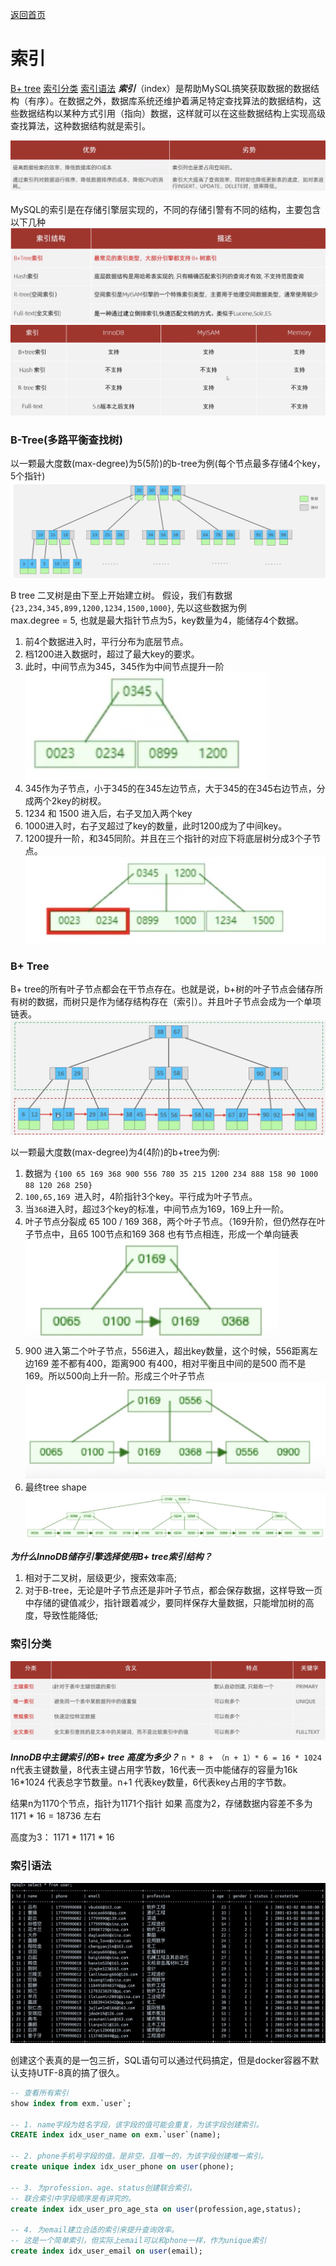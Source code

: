 [返回首页](./1.MySQL进阶.md)

# 索引

[B+ tree](#table1)
[索引分类](#table2)
[索引语法](#table3)
***索引***（index）是帮助MySQL搞笑获取数据的数据结构（有序）。在数据之外，数据库系统还维护着满足特定查找算法的数据结构，这些数据结构以某种方式引用（指向）数据，这样就可以在这些数据结构上实现高级查找算法，这种数据结构就是索引。

![](./image/1723096872093.jpg)

MySQL的索引是在存储引擎层实现的，不同的存储引警有不同的结构，主要包含以下几种
![](./image/1723097010250.jpg)
![](./image/1723097086458.jpg)

### B-Tree(多路平衡查找树)
以一颗最大度数(max-degree)为5(5阶)的b-tree为例(每个节点最多存储4个key，5个指针)
![](./image/1723097557109.jpg)

B tree 二叉树是由下至上开始建立树。
假设，我们有数据`{23,234,345,899,1200,1234,1500,1000}`, 先以这些数据为例  
max.degree = 5, 也就是最大指针节点为5，key数量为4，能储存4个数据。  
1. 前4个数据进入时，平行分布为底层节点。
2. 档1200进入数据时，超过了最大key的要求。
3. 此时，中间节点为345，345作为中间节点提升一阶
   ![](./image/1723098761635.jpg)
4. 345作为子节点，小于345的在345左边节点，大于345的在345右边节点，分成两个2key的树杈。
5. 1234 和 1500 进入后，右子叉加入两个key
6. 1000进入时，右子叉超过了key的数量，此时1200成为了中间key。
7. 1200提升一阶，和345同阶。并且在三个指针的对应下将底层树分成3个子节点。
    ![](./image/1723099102086.jpg)

### <a id="table1">B+ Tree</a>

B+ tree的所有叶子节点都会在干节点存在。也就是说，b+树的叶子节点会储存所有树的数据，而树只是作为储存结构存在（索引）。并且叶子节点会成为一个单项链表。
![](./image/1723099381780.jpg)

以一颗最大度数(max-degree)为4(4阶)的b+tree为例:
1. 数据为 `{100 65 169 368 900 556 780 35 215 1200 234 888 158 90 1000 88 120 268 250}`
2. `100,65,169 `进入时，4阶指针3个key。平行成为叶子节点。
3. 当`368`进入时，超过3个key的标准，中间节点为169，169上升一阶。
4. 叶子节点分裂成 65 100 / 169 368，两个叶子节点。（169升阶，但仍然存在叶子节点中，且65 100节点和169 368 也有节点相连，形成一个单向链表
    ![](./image/1723100058671.jpg)
5. 900 进入第二个叶子节点，556进入，超出key数量，这个时候，556距离左边169 差不都有400，距离900 有400，相对平衡且中间的是500 而不是169。所以500向上升一阶。形成三个叶子节点
   ![](./image/1723100317938.jpg)
6. 最终tree shape
   ![](./image/1723100556911.jpg)

***为什么InnoDB储存引擎选择使用B+ tree索引结构？***
1. 相对于二叉树，层级更少，搜索效率高;
2. 对于B-tree，无论是叶子节点还是非叶子节点，都会保存数据，这样导致一页中存储的键值减少，指针跟着减少，要同样保存大量数据，只能增加树的高度，导致性能降低;

### <a id="table2">索引分类</a>
![](./image/1723102180811.jpg)

***InnoDB中主键索引的B+ tree 高度为多少？***
`n * 8 + （n + 1）* 6 = 16 * 1024`
n代表主键数量，8代表主键占用字节数，16代表一页中能储存的容量为16k
16*1024 代表总字节数量。n+1 代表key数量，6代表key占用的字节数。

结果n为1170个节点，指针为1171个指针
如果 高度为2，存储数据内容差不多为1171 * 16 = 18736 左右

高度为3： 1171 * 1171 * 16


### <a id="table3">索引语法</a>
![](./image/1723186238356.jpg)

创建这个表真的是一包三折，SQL语句可以通过代码搞定，但是docker容器不默认支持UTF-8真的搞了很久。
```sql
-- 查看所有索引
show index from exm.`user`;

-- 1. name字段为姓名字段，该字段的值可能会重复，为该字段创建索引。
CREATE index idx_user_name on exm.`user`(name);

-- 2. phone手机号字段的值，是非空，且唯一的，为该字段创建唯一索引。
create unique index idx_user_phone on user(phone);

-- 3. 为profession、age、status创建联合索引。
-- 联合索引中字段顺序是有讲究的。
create index idx_user_pro_age_sta on user(profession,age,status);

-- 4. 为email建立合适的索引来提升查询效率。
-- 这是一个简单索引，但实际上email可以和phone一样，作为unique索引
create index idx_user_email on user(email);
```
